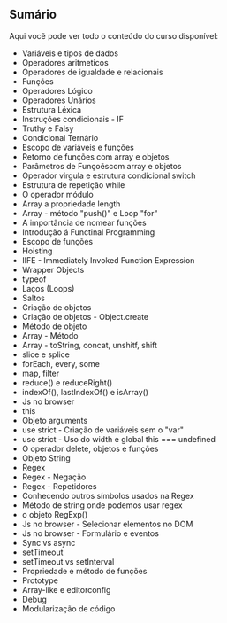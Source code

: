 ## Sumário

Aqui vocẽ pode ver todo o conteúdo do curso disponível:

- Variáveis e tipos de dados
- Operadores aritmeticos
- Operadores de igualdade e relacionais
- Funções
- Operadores Lógico
- Operadores Unários
- Estrutura Léxica
- Instruções condicionais - IF
- Truthy e Falsy
- Condicional Ternário
- Escopo de variáveis e funções
- Retorno de funções com array e objetos
- Parâmetros de Funçoẽscom array e objetos
- Operador virgula e estrutura condicional switch
- Estrutura de repetição while
- O operador módulo
- Array a propriedade length
- Array - método "push()" e Loop "for"
- A importância de nomear funções
- Introdução á Functinal Programming
- Escopo de funções
- Hoisting
- IIFE - Immediately Invoked Function Expression
- Wrapper Objects
- typeof
- Laços (Loops)
- Saltos
- Criação de objetos
- Criação de objetos - Object.create
- Método de objeto
- Array - Método
- Array - toString, concat, unshitf, shift
- slice e splice
- forEach, every, some
- map, filter
- reduce() e reduceRight()
- indexOf(), lastIndexOf() e isArray()
- Js no browser
- this
- Objeto arguments
- use strict - Criação de variáveis sem o "var"
- use strict - Uso do width e global this === undefined
- O operador delete, objetos e funções
- Objeto String
- Regex
- Regex - Negação
- Regex - Repetidores
- Conhecendo outros símbolos usados na Regex
- Método de string onde podemos usar regex
- o objeto RegExp()
- Js no browser - Selecionar elementos no DOM
- Js no browser - Formulário e eventos
- Sync vs async
- setTimeout
- setTimeout vs setInterval
- Propriedade e método de funções
- Prototype
- Array-like e editorconfig
- Debug
- Modularização de código
